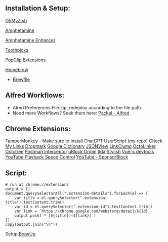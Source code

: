 **Installation & Setup:**
-------------------------------
[OhMyZ.sh](https://ohmyz.sh/#install)

[Amphetamine](https://apps.apple.com/us/app/amphetamine/id937984704?mt=12)

[Amphetamine Enhancer](https://github.com/x74353/Amphetamine-Enhancer)

[Toothpicks](https://apps.apple.com/us/app/toothpicks/id998361254?mt=12)

[PopClip Extensions](https://pilotmoon.com/popclip/extensions/)

[Homebrew](https://brew.sh/)
- [Brewfile](MacOS-Setup\Brewfile)

Alfred Workflows:
---------------------------
- Alred Preferences File.zip, redeploy according to the file path.
- Need more Workflows? Seek them here: [Packal - Alfred](https://www.packal.org/)

Chrome Extensions:
--------------------------------
[TamperMonkey](https://chrome.google.com/webstore/detail/tampermonkey/dhdgffkkebhmkfjojejmpbldmpobfkfo) - Make sure to install ChatGPT UserScript (my repo)
[Check My Links](https://chrome.google.com/webstore/detail/check-my-links/ojkcdipcgfaekbeaelaapakgnjflfglf)
[Dropmark](https://chrome.google.com/webstore/detail/add-to-dropmark/foiapgoppijipmmgkaibacckkhbngfhp/related)
[Google Dictionary](https://chrome.google.com/webstore/detail/google-dictionary-by-goog/mgijmajocgfcbeboacabfgobmjgjcoja/related)
[JSONView](https://chrome.google.com/webstore/detail/jsonvue/chklaanhfefbnpoihckbnefhakgolnmc/related)
[LinkClump](https://chrome.google.com/webstore/detail/linkclump/lfpjkncokllnfokkgpkobnkbkmelfefj/related)
[OctoLinker](https://chrome.google.com/webstore/detail/octolinker/jlmafbaeoofdegohdhinkhilhclaklkp/related)
[Octotree](https://chrome.google.com/webstore/detail/octotree-github-code-tree/bkhaagjahfmjljalopjnoealnfndnagc)
[Postman Interceptor](https://chrome.google.com/webstore/detail/postman-interceptor/aicmkgpgakddgnaphhhpliifpcfhicfo/related)
[uBlock Origin](https://chrome.google.com/webstore/detail/ublock-origin/cjpalhdlnbpafiamejdnhcphjbkeiagm/related)
[tlda](https://chrome.google.com/webstore/detail/tlda/ogefhmcfhgggggefddkaemfifdcljbml/related)
[Stylish](https://chrome.google.com/webstore/detail/stylish-custom-themes-for/fjnbnpbmkenffdnngjfgmeleoegfcffe/related)
[Vue.js devtools](https://chrome.google.com/webstore/detail/vuejs-devtools/nhdogjmejiglipccpnnnanhbledajbpd/related)
[YouTube Playback Speed Control](https://chrome.google.com/webstore/detail/youtube-playback-speed-co/hdannnflhlmdablckfkjpleikpphncik)
[YouTube - SponsorBlock](https://chrome.google.com/webstore/detail/sponsorblock-for-youtube/mnjggcdmjocbbbhaepdhchncahnbgone)

Script:
----------
```
# run at chrome://extensions
output = []
document.querySelectorAll(".extension-details").forEach(el => {
    var title = el.querySelector(".extension-title").textContent.trim()
    var id = el.querySelector(".extension-id").textContent.trim()
    var link = `https://chrome.google.com/webstore/detail/${id}`
    output.push(`* [${title}](${link})`)
})
copy(output.join("\n"))
```


Setup [BrewUp](https://github.com/fire1ce/BrewUp)